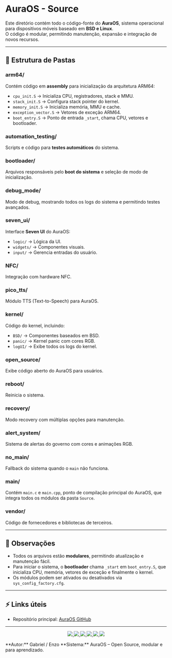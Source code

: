 # AuraOS - Source

Este diretório contém todo o código-fonte do **AuraOS**, sistema operacional para dispositivos móveis baseado em **BSD e Linux**.  
O código é modular, permitindo manutenção, expansão e integração de novos recursos.

---

## 📂 Estrutura de Pastas

### arm64/
Contém código em **assembly** para inicialização da arquitetura ARM64:
- `cpu_init.S` → Inicializa CPU, registradores, stack e MMU.
- `stack_init.S` → Configura stack pointer do kernel.
- `memory_init.S` → Inicializa memória, MMU e cache.
- `exception_vector.S` → Vetores de exceção ARM64.
- `boot_entry.S` → Ponto de entrada `_start`, chama CPU, vetores e bootloader.

### automation_testing/
Scripts e código para **testes automáticos** do sistema.

### bootloader/
Arquivos responsáveis pelo **boot do sistema** e seleção de modo de inicialização.

### debug_mode/
Modo de debug, mostrando todos os logs do sistema e permitindo testes avançados.

### seven_ui/
Interface **Seven UI** do AuraOS:
- `logic/` → Lógica da UI.
- `widgets/` → Componentes visuais.
- `input/` → Gerencia entradas do usuário.

### NFC/
Integração com hardware NFC.

### pico_tts/
Módulo TTS (Text-to-Speech) para AuraOS.

### kernel/
Código do kernel, incluindo:
- `BSD/` → Componentes baseados em BSD.
- `panic/` → Kernel panic com cores RGB.
- `logUI/` → Exibe todos os logs do kernel.

### open_source/
Exibe código aberto do AuraOS para usuários.

### reboot/
Reinicia o sistema.

### recovery/
Modo recovery com múltiplas opções para manutenção.

### alert_system/
Sistema de alertas do governo com cores e animações RGB.

### no_main/
Fallback do sistema quando o `main` não funciona.

### main/
Contém `main.c` e `main.cpp`, ponto de compilação principal do AuraOS, que integra todos os módulos da pasta `Source`.

### vendor/
Código de fornecedores e bibliotecas de terceiros.

---

## 📌 Observações

- Todos os arquivos estão **modulares**, permitindo atualização e manutenção fácil.  
- Para iniciar o sistema, o **bootloader** chama `_start` em `boot_entry.S`, que inicializa CPU, memória, vetores de exceção e finalmente o kernel.  
- Os módulos podem ser ativados ou desativados via `sys_config_factory.cfg`.

---

## ⚡ Links úteis

- Repositório principal: [AuraOS GitHub](https://github.com/enzogabryelbezerra2018-ui/auraOS-)

---
<p align="center">
  <a href="https://github.com/enzogabryelbezerra2018-ui/auraOS-" target="_blank">
    <img src="https://img.shields.io/badge/🌐_Repositório-AuraOS-blue?style=for-the-badge" />
  </a>
  <a href="https://github.com/enzogabryelbezerra2018-ui/auraOS-/tree/main/Source" target="_blank">
    <img src="https://img.shields.io/badge/📂_Código_Fonte-Source-green?style=for-the-badge" />
  </a>
  <a href="https://github.com/enzogabryelbezerra2018-ui/auraOS-/releases" target="_blank">
    <img src="https://img.shields.io/badge/⬇️_Baixar_Versão-Latest-orange?style=for-the-badge" />
  </a>
  <a href="https://github.com/enzogabryelbezerra2018-ui/auraOS-/wiki" target="_blank">
    <img src="https://img.shields.io/badge/📖_Documentação-Wiki-yellow?style=for-the-badge" />
  </a>
  <a href="https://github.com/enzogabryelbezerra2018-ui/auraOS-/issues" target="_blank">
    <img src="https://img.shields.io/badge/🐞_Reportar_Bug-Issues-red?style=for-the-badge" />
  </a>
  <a href="https://github.com/enzogabryelbezerra2018-ui" target="_blank">
    <img src="https://img.shields.io/badge/👨‍💻_Desenvolvedor-Enzo_Gabriel-purple?style=for-the-badge" />
  </a>
</p>
**Autor:** Gabriel / Enzo  
**Sistema:** AuraOS – Open Source, modular e para aprendizado.

